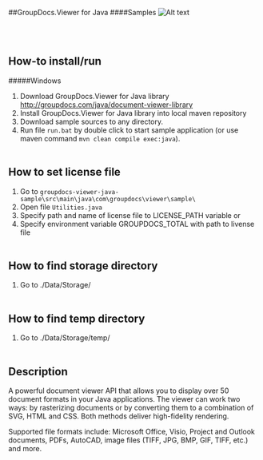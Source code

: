 ##GroupDocs.Viewer for Java
####Samples
![Alt text](https://media.licdn.com/media/p/7/005/059/258/39b2da3.png "GroupDocs")

<br/><br/>

How-to install/run
------

#####Windows
1. Download GroupDocs.Viewer for Java library http://groupdocs.com/java/document-viewer-library
2. Install GroupDocs.Viewer for Java library into local maven repository
3. Download sample sources to any directory.
4. Run file `run.bat` by double click to start sample application (or use maven command `mvn clean compile exec:java`).
<br/><br/>


How to set license file
---------------
1. Go to `groupdocs-viewer-java-sample\src\main\java\com\groupdocs\viewer\sample\`
2. Open file `Utilities.java`
3. Specify path and name of license file to LICENSE_PATH variable
or
1. Specify environment variable GROUPDOCS_TOTAL with path to livense file
<br/><br/>


How to find storage directory
---------------
1. Go to ./Data/Storage/
<br/><br/>


How to find temp directory
---------------
1. Go to ./Data/Storage/temp/
<br/><br/>


Description
---------------
A powerful document viewer API that allows you to display over 50 document formats in your Java applications. The viewer can work two ways: by rasterizing documents or by converting them to a combination of SVG, HTML and CSS. Both methods deliver high-fidelity rendering.

Supported file formats include: Microsoft Office, Visio, Project and Outlook documents, PDFs, AutoCAD, image files (TIFF, JPG, BMP, GIF, TIFF, etc.) and more.

